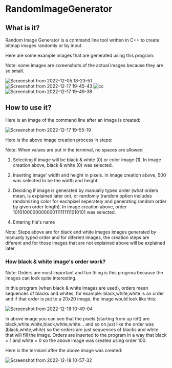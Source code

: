 # RandomImageGenerator

## What is it?

Random Image Generator is a command line tool written in C++ to create bitmap images randomly or by input. 

Here are some example images that are generated using this program:

Note: some images are screenshots of the actual images because they are so small.

![Screenshot from 2022-12-05 18-23-51](https://user-images.githubusercontent.com/62663286/208254655-1d2ab30b-c047-4c88-b0c2-49a120879f44.png)
![Screenshot from 2022-12-17 19-45-43](https://user-images.githubusercontent.com/62663286/208254662-cc479d23-a324-40c5-b949-a4e9916120ad.png)
![cc](https://user-images.githubusercontent.com/62663286/208254675-4196c62d-4c54-4edb-bb4a-06fd5b8967ab.png)
![Screenshot from 2022-12-17 19-49-38](https://user-images.githubusercontent.com/62663286/208254792-b40f0fe7-adfd-44e4-8b33-4dc6d49f8106.png)

## How to use it?

Here is an image of the command line after an image is created:

![Screenshot from 2022-12-17 19-55-19](https://user-images.githubusercontent.com/62663286/208255073-8e22925d-1e5e-457e-a299-f32967cbbd66.png)

Here is the above image creation process in steps:

Note: When values are put in the terminal, no spaces are allowed

1. Selecting if image will be black & white (0) or color image (1). In image creation above, black & white (0) was selected.

2. Inserting image' width and height in pixels. In image creation above, 500 was selected to be the width and height.

3. Deciding if image is generated by manually typed order (what orders mean, is explained later on), or randomly (random option includes randomizing color for eachpixel seperately and generating random order by given order length). In image creation above, order 1010100000000000111111111010101 was selected.

4. Entering file's name

Note: Steps above are for black and white images images generated by manually typed order and for diferent images, the creation steps are diferent and for those images that are not explained above will be explained later

### How black & white image's order work?

Note: Orders are most important and fun thing is this progrma because the images can look quite interesting.

In this program (when black & white images are used), orders mean sequences of blacks and whites, for example: black,white,white is an order and if that order is put to a 20x20 image, the image would look like this:

![Screenshot from 2022-12-18 10-49-04](https://user-images.githubusercontent.com/62663286/208289288-fb5b5f0a-8c74-4328-b713-f969d3a7781a.png)

In above image you can see that the pixels (starting from up left) are black,white,white,black,white,white... and so on just like the order was (black,white,white) so the orders are just sequences of blacks and white that will fill the image. Orders are inserted to the program in a way that black = 1 and white = 0 so the above image was created using order 100.

Here is the termianl after the above image was created:

![Screenshot from 2022-12-18 10-57-32](https://user-images.githubusercontent.com/62663286/208289594-1bc3373b-a847-47cf-bd86-7a587e29b78e.png)
